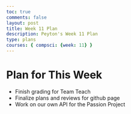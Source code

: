 ```yaml
---
toc: true
comments: false
layout: post
title: Week 11 Plan
description: Peyton's Week 11 Plan
type: plans
courses: { compsci: {week: 11} }
---
```


# Plan for This Week
- Finish grading for Team Teach
- Finalize plans and reviews for github page
- Work on our own API for the Passion Project